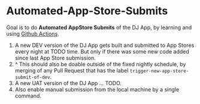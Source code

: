 # Automated-App-Store-Submits

Goal is to do **Automated AppStore Submits** of the DJ App, by learning and using [Github Actions](https://docs.github.com/en/actions).

1. A new DEV version of the DJ App gets built and submitted to App Stores every night at TODO time. But only if there was some new code added since last App Store submission.
1. ^ This should also be doable outside of the fixed nightly schedule, by merging of any Pull Request that has the label `trigger-new-app-store-submit-of-dev`.
1. A new UAT version of the DJ App ... TODO.
1. Also enable manual submission from the local machine by a single command.
